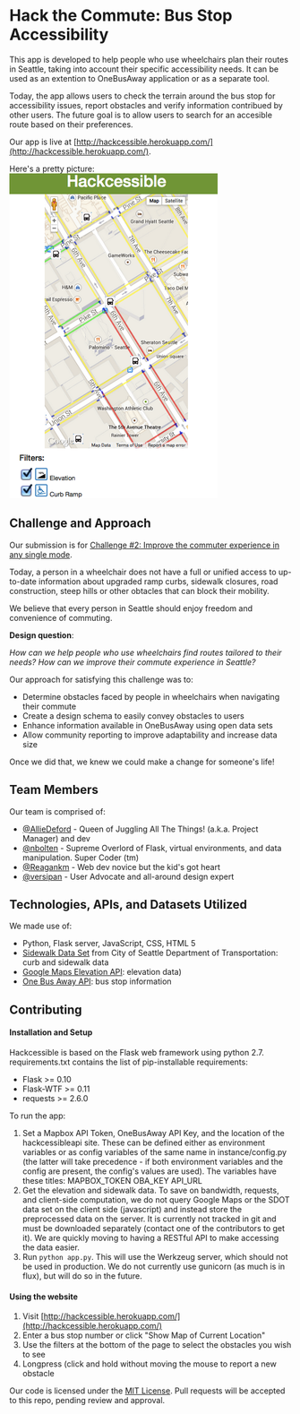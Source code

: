 # Hack the Commute: Bus Stop Accessibility

This app is developed to help people who use wheelchairs plan their routes in Seattle, taking into account their specific accessibility needs. It can be used as an extention to OneBusAway application or as a separate tool.

Today, the app allows users to check the terrain around the bus stop for accessibility issues, report obstacles and verify information contribued by other users. The future goal is to allow users to search for an accesible route based on their preferences.

Our app is live at [http://hackcessible.herokuapp.com/](http://hackcessible.herokuapp.com/).

Here's a pretty picture:
![Screenshot of Application](Screenshot.png "Hackcessible Transit App")

## Challenge and Approach

Our submission is for [Challenge #2: Improve the commuter experience in any single mode](http://tmpl.at/1EykAbV).

Today, a person in a wheelchair does not have a full or unified access to up-to-date information about upgraded ramp curbs, sidewalk closures, road construction, steep hills or other obtacles that can block their mobility.

We believe that every person in Seattle should enjoy freedom and convenience of commuting.

**Design question**:

_How can we help people who use wheelchairs find routes tailored to their needs? How can we improve their commute experience in Seattle?_

Our approach for satisfying this challenge was to:

- Determine obstacles faced by people in wheelchairs when navigating their commute
- Create a design schema to easily convey obstacles to users
- Enhance information available in OneBusAway using open data sets
- Allow community reporting to improve adaptability and increase data size

Once we did that, we knew we could make a change for someone's life!

## Team Members

Our team is comprised of:

- [@AllieDeford](https://github.com/AllieDeford) - Queen of Juggling All The Things! (a.k.a. Project Manager) and dev
- [@nbolten](https://github.com/nbolten) - Supreme Overlord of Flask, virtual environments, and data manipulation. Super Coder (tm)
- [@Reagankm](https://github.com/Reagankm) - Web dev novice but the kid's got heart
- [@versipan](https://github.com/versipan) - User Advocate and all-around design expert

## Technologies, APIs, and Datasets Utilized

We made use of:

- Python, Flask server, JavaScript, CSS, HTML 5
- [Sidewalk Data Set](https://data.seattle.gov/Transportation/SDOT-Sidewalks/pxgh-b4sz) from City of Seattle Department of Transportation: curb and sidewalk data
- [Google Maps Elevation API](https://developers.google.com/maps/documentation/elevation/): elevation data)
- [One Bus Away API](http://pugetsound.onebusaway.org/p/OneBusAwayApiService.action): bus stop information


## Contributing

#### Installation and Setup
Hackcessible is based on the Flask web framework using python 2.7. requirements.txt contains the list of pip-installable requirements:
* Flask >= 0.10
* Flask-WTF >= 0.11
* requests >= 2.6.0

To run the app:
1. Set a Mapbox API Token, OneBusAway API Key, and the location of the hackcessibleapi site. These can be defined either as environment variables or as config variables of the same name in instance/config.py (the latter will take precedence - if both environment variables and the config are present, the config's values are used). The variables have these titles:
    MAPBOX_TOKEN
    OBA_KEY
    API_URL
2. Get the elevation and sidewalk data. To save on bandwidth, requests, and client-side computation, we do not query Google Maps or the SDOT data set on the client side (javascript) and instead store the preprocessed data on the server. It is currently not tracked in git and must be downloaded separately (contact one of the contributors to get it). We are quickly moving to having a RESTful API to make accessing the data easier.
3. Run `python app.py`. This will use the Werkzeug server, which should not be used in production. We do not currently use gunicorn (as much is in flux), but will do so in the future.

#### Using the website

1. Visit [http://hackcessible.herokuapp.com/](http://hackcessible.herokuapp.com/)
2. Enter a bus stop number or click "Show Map of Current Location"
3. Use the filters at the bottom of the page to select the obstacles you wish to see
4. Longpress (click and hold without moving the mouse to report a new obstacle

Our code is licensed under the [MIT License](LICENSE.md). Pull requests will be accepted to this repo, pending review and approval.
